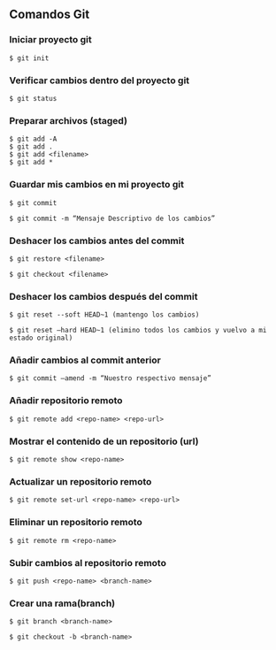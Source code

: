## Comandos Git

### Iniciar proyecto git

```shell
$ git init
```

### Verificar cambios dentro del proyecto git

```shell
$ git status
```
### Preparar archivos (staged)

```shell
$ git add -A
$ git add .
$ git add <filename>
$ git add *
```

### Guardar mis cambios en mi proyecto git 

```shell
$ git commit 
```
```shell
$ git commit -m “Mensaje Descriptivo de los cambios”
```

### Deshacer los cambios antes del commit 

```shell
$ git restore <filename>
```
```shell
$ git checkout <filename>
```

### Deshacer los cambios después del commit
```shell
$ git reset --soft HEAD~1 (mantengo los cambios)
```
```shell
$ git reset —hard HEAD~1 (elimino todos los cambios y vuelvo a mi estado original)
```

### Añadir cambios al commit anterior
```shell
$ git commit —amend -m “Nuestro respectivo mensaje”
```

### Añadir repositorio remoto

```shell
$ git remote add <repo-name> <repo-url>
```

### Mostrar el contenido de un repositorio (url)
```shell
$ git remote show <repo-name>
```
### Actualizar un repositorio remoto

```shell
$ git remote set-url <repo-name> <repo-url>
```
### Eliminar un repositorio remoto 
```shell
$ git remote rm <repo-name>
```

### Subir cambios al repositorio remoto

```shell
$ git push <repo-name> <branch-name>
```

### Crear una rama(branch) 

```shell
$ git branch <branch-name>
```

```shell
$ git checkout -b <branch-name>
```